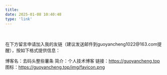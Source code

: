 ```yaml
---
title: 
date: 2025-01-08 10:40:48
type: 'link'
---
```




<br />
<br />
在下方留言申请加入我的友链（建议发送邮件到guoyancheng1022@163.com提醒），按如下格式提供信息：

博客名：去码头整些薯条
简介：个人技术博客
链接：https://guoyancheng.top
图标：https://guoyancheng.top/img/favicon.png